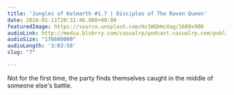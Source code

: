 ```yaml
---
title: 'Jungles of Kelmarth #1.7 | Disciples of The Raven Queen'
date: 2018-01-11T20:31:46.000+00:00
featuredImage: https://source.unsplash.com/Hz1WQbHcXag/1600x900
audioLink: http://media.blubrry.com/casualrp/podcast.casualrp.com/public/EP%20007%20-%20Disciples%20of%20The%20Raven%20Queen.mp3
audioSize: "176600000"
audioLength: '3:03:58'
slug: "7"

---
```

Not for the first time, the party finds themselves caught in the middle of someone else's battle. 